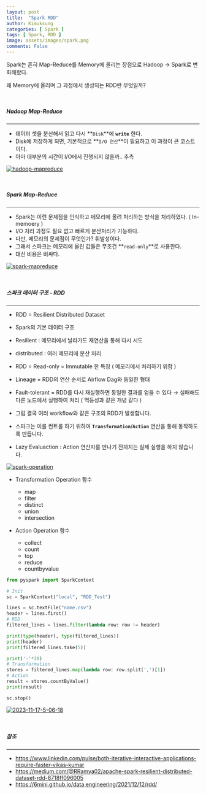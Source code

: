 ```yaml
---
layout: post
title:  "Spark RDD"
author: Kimuksung
categories: [ Spark ]
tags: [ Spark, RDD ]
image: assets/images/spark.png
comments: False
---
```


Spark는 흔히 Map-Reduce를 Memory에 올리는 장점으로 Hadoop → Spark로 변화해왔다.

왜 Memory에 올리며 그 과정에서 생성되는 RDD란 무엇일까?

<br>

##### Hadoop Map-Reduce
---
- 데이터 셋을 분산해서 읽고 다시 **`Disk`**에 **`write`** 한다.
- Disk에 저장하게 되면, 기본적으로 **`I/O 연산`**이 필요하고 이 과정이 큰 코스트이다.
- 아마 대부분의 시간이 I/O에서 진행되지 않을까.. 추측

<a href="https://imgbb.com/"><img src="https://i.ibb.co/4jD3bhG/hadoop-mapreduce.jpg" alt="hadoop-mapreduce" border="0"></a>

<br>

##### Spark Map-Reduce
---
- Spark는 이런 문제점을 인식하고 메모리에 올려 처리하는 방식을 처리하였다. ( In-memoery )
- I/O 처리 과정도 필요 없고 빠르게 분산처리가 가능하다.
- 다만, 메모리의 문제점이 무엇인가? 휘발성이다.
- 그래서 스파크는 메모리에 올린 값들은 무조건 **`read-only`**로 사용한다.
- 대신 비용은 비싸다.

<a href="https://imgbb.com/"><img src="https://i.ibb.co/2dK5z7W/spark-mapreduce.jpg" alt="spark-mapreduce" border="0"></a>
    
<br>

##### 스파크 데이터 구조 - RDD
---
- RDD = Resilient Distributed Dataset
- Spark의 기본 데이터 구조
- Resilient : 메모리에서 날라가도 재연산을 통해 다시 시도
- distributed : 여러 메모리에 분산 처리
- RDD = Read-only = Immutable 한 특징 ( 메모리에서 처리하기 위함 )
- Lineage = RDD의 연산 순서로 Airflow Dag와 동일한 형태
- Fault-tolerant = RDD를 다시 재실행하면 동일한 결과를 얻을 수 있다 → 실패해도 다른 노드에서 실행하여 처리 ( 멱등성과 같은 개념 같다 )

- 그럼 결국 여러 workflow와 같은 구조의 RDD가 발생합니다.
- 스파크는 이를 컨트롤 하기 위하여 **`Transformation`**/**`Action`** 연산을 통해 동작하도록 만듭니다.
- Lazy Evaluaction : Action 연산자를 만나기 전까지는 실제 실행을 하지 않습니다.

<a href="https://ibb.co/mRg1MZG"><img src="https://i.ibb.co/51wtfp6/spark-operation.png" alt="spark-operation" border="0"></a>

- Transformation Operation 함수
    - map
    - filter
    - distinct
    - union
    - intersection

- Action Operation 함수
    - collect
    - count
    - top
    - reduce
    - countbyvalue

```python
from pyspark import SparkContext

# Init
sc = SparkContext("local", "RDD_Test")

lines = sc.textFile("name.csv")
header = lines.first()
# RDD
filtered_lines = lines.filter(lambda row: row != header)

print(type(header), type(filtered_lines))
print(header)
print(filtered_lines.take(5))

print('-'*20)
# Transformation
stores = filtered_lines.map(lambda row: row.split(',')[1])
# Action
result = stores.countByValue()
print(result)

sc.stop()
```

<a href="https://ibb.co/rQKLK4d"><img src="https://i.ibb.co/qDL4LkJ/2023-11-17-5-06-18.png" alt="2023-11-17-5-06-18" border="0"></a>

<br>


##### 참조
---
- https://www.linkedin.com/pulse/both-iterative-interactive-applications-require-faster-vikas-kumar
- https://medium.com/@RRamya02/apache-spark-resilient-distributed-dataset-rdd-8718ff096005
- [https://6mini.github.io/data engineering/2021/12/12/rdd/](https://6mini.github.io/data%20engineering/2021/12/12/rdd/)